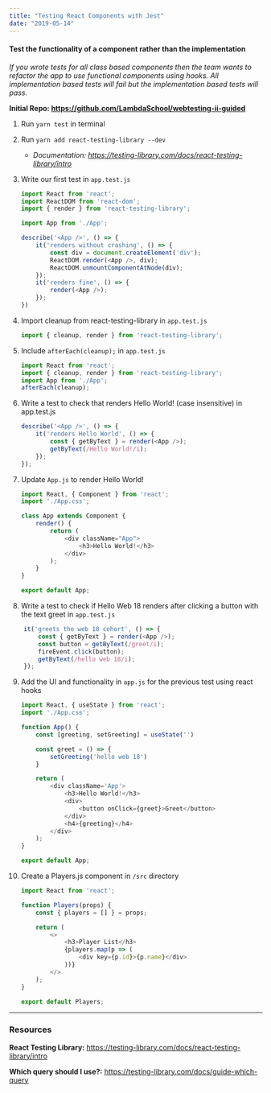 ```yaml
---
title: "Testing React Components with Jest"
date: "2019-05-14"
---
```



#### Test the functionality of a component rather than the implementation

*If you wrote tests for all class based components then the team wants to refactor the app to use functional components using hooks. All implementation based tests will fail but the implementation based tests will pass.*

**Initial Repo: https://github.com/LambdaSchool/webtesting-ii-guided**

1. Run `yarn test` in terminal
2. Run `yarn add react-testing-library --dev`
   - *Documentation: https://testing-library.com/docs/react-testing-library/intro*
3. Write our first test in `app.test.js`

    ```javascript
    import React from 'react';
    import ReactDOM from 'react-dom';
    import { render } from 'react-testing-library';

    import App from './App';

    describe('<App />', () => {
        it('renders without crashing', () => {
            const div = document.createElement('div');
            ReactDOM.render(<App />, div);
            ReactDOM.unmountComponentAtNode(div);
        });
        it('renders fine', () => {
            render(<App />);
        });
    })
    ```

4. Import cleanup from react-testing-library in `app.test.js`

    ```javascript
    import { cleanup, render } from 'react-testing-library';
    ```

5. Include `afterEach(cleanup);` in `app.test.js`

    ```javascript
    import React from 'react';
    import { cleanup, render } from 'react-testing-library';
    import App from './App';
    afterEach(cleanup);
    ```

6. Write a test to check that <App /> renders Hello World! (case insensitive) in app.test.js

    ```javascript
    describe('<App />', () => {
        it('renders Hello World', () => {
            const { getByText } = render(<App />);
            getByText(/Hello World!/i);
        });
    });
    ```

7. Update `App.js` to render Hello World!

    ```javascript
    import React, { Component } from 'react';
    import './App.css';

    class App extends Component {
        render() {
            return (
                <div className="App">
                    <h3>Hello World!</h3>
                </div>
            );
        }
    }

    export default App;
    ```

8. Write a test to check if Hello Web 18 renders after clicking a button with the text greet in `app.test.js`

```javascript
    it('greets the web 18 cohort', () => {
        const { getByText } = render(<App />);
        const button = getByText(/greet/i);
        fireEvent.click(button);
        getByText(/hello web 18/i);
    });
```

9. Add the UI and functionality in `app.js` for the previous test using react hooks

    ```javascript
    import React, { useState } from 'react';
    import './App.css';

    function App() {
        const [greeting, setGreeting] = useState('')

        const greet = () => {
            setGreeting('hello web 18')
        }

        return (
            <div className='App'>
                <h3>Hello World!</h3>
                <div>
                    <button onClick={greet}>Greet</button>
                </div>
                <h4>{greeting}</h4>
            </div>
        );
    }

    export default App;
    ```

10. Create a Players.js component in `/src` directory

    ```javascript
    import React from 'react';

    function Players(props) {
        const { players = [] } = props;

        return (
            <>
                <h3>Player List</h3>
                {players.map(p => (
                    <div key={p.id}>{p.name}</div>
                ))}
            </>
        );
    }

    export default Players;
    ```

---

### Resources

**React Testing Library:** https://testing-library.com/docs/react-testing-library/intro

**Which query should I use?:** https://testing-library.com/docs/guide-which-query

